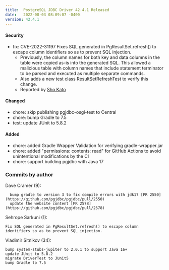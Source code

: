 ```yaml
---
title:  PostgreSQL JDBC Driver 42.4.1 Released
date:   2022-08-03 08:09:07 -0400
version: 42.4.1
---
```


#### Security

* fix: CVE-2022-31197 Fixes SQL generated in PgResultSet.refresh() to escape column identifiers so as to prevent SQL injection.
  * Previously, the column names for both key and data columns in the table were copied as-is into the generated
  SQL. This allowed a malicious table with column names that include statement terminator to be parsed and
  executed as multiple separate commands.
  * Also adds a new test class ResultSetRefreshTest to verify this change.
  * Reported by [Sho Kato](https://github.com/kato-sho)

#### Changed

* chore: skip publishing pgjdbc-osgi-test to Central
* chore: bump Gradle to 7.5
* test: update JUnit to 5.8.2

#### Added

* chore: added Gradle Wrapper Validation for verifying gradle-wrapper.jar
* chore: added "permissions: contents: read" for GitHub Actions to avoid unintentional modifications by the CI
* chore: support building pgjdbc with Java 17

<!--more-->

### Commits by author

Dave Cramer (9):

      bump gradle to version 3 to fix compile errors with jdk17 [PR 2550](https://github.com/pgjdbc/pgjdbc/pull/2550)
      update the website content [PR 2578](https://github.com/pgjdbc/pgjdbc/pull/2578)

Sehrope Sarkuni (1):

    Fix SQL generated in PgResultSet.refresh() to escape column identifiers so as to prevent SQL injection.

Vladimir Sitnikov (34):

    bump system-stubs-jupiter to 2.0.1 to support Java 16+
    update JUnit to 5.8.2
    migrate DriverTest to JUnit5
    bump Gradle to 7.5
